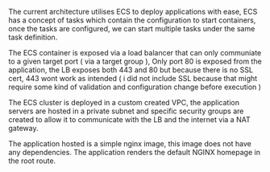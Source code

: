 The current architecture utilises ECS to deploy applications with ease, ECS has a concept of tasks which contain the configuration to start containers, once the tasks are configured, we can start multiple tasks under the same task definition.

The ECS container is exposed via a load balancer that can only communiate to a given target port ( via a target group ), Only port 80 is exposed from the application, the LB exposes both 443 and 80 but because there is no SSL cert, 443 wont work as intended ( i did not include SSL because that might require some kind of validation and configuration change before execution )

The ECS cluster is deployed in a custom created VPC, the application servers are hosted in a private subnet and specific security groups are created to allow it to communicate with the LB and the internet via a NAT gateway.

The application hosted is a simple nginx image, this image does not have any dependencies. The application renders the default NGINX homepage in the root route.
